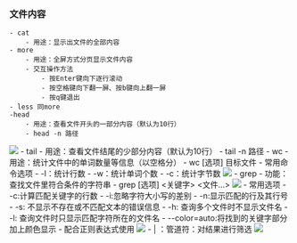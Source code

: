 ### 文件内容
	- cat
		- 用途：显示出文件的全部内容
	- more
		- 用途：全屏方式分页显示文件内容
		- 交互操作方法
			- 按Enter键向下逐行滚动
			- 按空格键向下翻一屏、按b键向上翻一屏
			- 按q键退出
	- less 同more
	-head
		- 用途：查看文件开头的一部分内容（默认为10行）
		- head -n 路径
![](https://upload-images.jianshu.io/upload_images/14466013-59b22120e674b359.png?imageMogr2/auto-orient/strip%7CimageView2/2/w/1240)
	- tail
		- 用途：查看文件结尾的少部分内容（默认为10行）
		- tail -n 路径
	- wc
		- 用途：统计文件中的单词数量等信息（以空格分）
		- wc [选项] 目标文件
		- 常用命令选项
			- -l：统计行数
			- -w：统计单词个数
			- -c：统计字节数
![](https://upload-images.jianshu.io/upload_images/14466013-8e18a4c6538f33c8.png?imageMogr2/auto-orient/strip%7CimageView2/2/w/1240)
	- grep
		- 功能：查找文件里符合条件的字符串
		- grep [选项] <关键字> <文件…>
![](https://upload-images.jianshu.io/upload_images/14466013-319d2903fb1c7400.png?imageMogr2/auto-orient/strip%7CimageView2/2/w/1240)
		- 常用选项
			- -c:计算匹配关键字的行数
			- -i:忽略字符大小写的差别
			- -n:显示匹配的行及其行号
			- -s: 不显示不存在或不匹配文本的错误信息
			-  -h: 查询多个文件时不显示文件名
			- -l:   查询文件时只显示匹配字符所在的文件名
			- --color=auto:将找到的关键字部分加上颜色显示
		- 配合正则表达式使用
![](https://upload-images.jianshu.io/upload_images/14466013-a3a062f0f6e5bdeb.png?imageMogr2/auto-orient/strip%7CimageView2/2/w/1240)
		- | ：管道符：对结果进行筛选
![](https://upload-images.jianshu.io/upload_images/14466013-1ff7f785b79d3a21.png?imageMogr2/auto-orient/strip%7CimageView2/2/w/1240)
